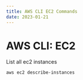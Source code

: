 ```yaml
---
title: AWS CLI EC2 Commands
date: 2023-01-21
---
```


# AWS CLI: EC2

List all ec2 instances
```
aws ec2 describe-instances
```